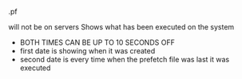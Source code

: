 .pf

will not be on servers
Shows what has been executed on the system

- BOTH TIMES CAN BE UP TO 10 SECONDS OFF
- first date is showing when it was created
- second date is every time when the prefetch file was last it was executed
